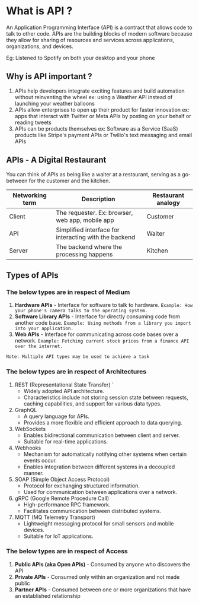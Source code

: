 # What is API ?

An Application Programming Interface (API) is a contract that allows code to talk to other code. APIs are the building blocks of modern software because they allow for sharing of resources and services across applications, organizations, and devices.

Eg: Listened to Spotify on both your desktop and your phone

## Why is API important ?

1. APIs help developers integrate exciting features and build automation without reinventing the wheel
ex: using a Weather API instead of launching your weather balloons
2. APIs allow enterprises to open up their product for faster innovation
ex: apps that interact with Twitter or Meta APIs by posting on your behalf or reading tweets
3. APIs can be products themselves
ex: Software as a Service (SaaS) products like Stripe's payment APIs or Twilio's text messaging and email APIs

## APIs - A Digital Restaurant

You can think of APIs as being like a waiter at a restaurant, serving as a go-between for the customer and the kitchen.

| Networking term | Description | Restaurant analogy |
| --------------- | ----------- | ------------------ |
| Client | The requester. Ex: browser, web app, mobile app | Customer |
| API | Simplified interface for interacting with the backend | Waiter |
| Server | The backend where the processing happens | Kitchen |

## Types of APIs

### The below types are in respect of Medium

1. **Hardware APIs** - Interface for software to talk to hardware.
`Example: How your phone's camera talks to the operating system.`
2. **Software Library APIs** - Interface for directly consuming code from another code base.
`Example: Using methods from a library you import into your application.`
3. **Web APIs** - Interface for communicating across code bases over a network.
`Example: Fetching current stock prices from a finance API over the internet.`

`Note: Multiple API types may be used to achieve a task`

### The below types are in respect of Architectures

1. REST (Representational State Transfer) `
    - Widely adopted API architecture.
    - Characteristics include not storing session state between requests, caching capabilities, and support for various data types.
2. GraphQL
    - A query language for APIs.
    - Provides a more flexible and efficient approach to data querying.
3. WebSockets
    - Enables bidirectional communication between client and server.
    - Suitable for real-time applications.
4. Webhooks
    - Mechanism for automatically notifying other systems when certain events occur.
    - Enables integration between different systems in a decoupled manner.
5. SOAP (Simple Object Access Protocol)
    - Protocol for exchanging structured information.
    - Used for communication between applications over a network.
6. gRPC (Google Remote Procedure Call)
    - High-performance RPC framework.
    - Facilitates communication between distributed systems.
7. MQTT (MQ Telemetry Transport)
    - Lightweight messaging protocol for small sensors and mobile devices.
    - Suitable for IoT applications.

### The below types are in respect of Access

1. **Public APIs (aka Open APIs)** - Consumed by anyone who discovers the API
2. **Private APIs** - Consumed only within an organization and not made public
3. **Partner APIs** - Consumed between one or more organizations that have an established relationship
